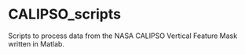 # CALIPSO_scripts
Scripts to process data from the NASA CALIPSO Vertical Feature Mask written in Matlab.

